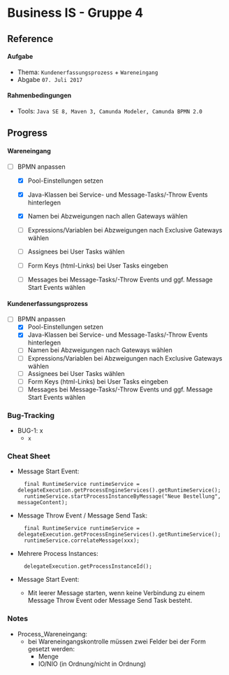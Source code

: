 Business IS - Gruppe 4
======================

Reference
---------

#### Aufgabe
- Thema:        `Kundenerfassungsprozess` + `Wareneingang`
- Abgabe        `07. Juli 2017`

#### Rahmenbedingungen
- Tools:    `Java SE 8, Maven 3, Camunda Modeler, Camunda BPMN 2.0`


Progress
--------

#### Wareneingang
- [ ] BPMN anpassen
    - [x] Pool-Einstellungen setzen
    - [x] Java-Klassen bei Service- und Message-Tasks/-Throw Events hinterlegen
    - [x] Namen bei Abzweigungen nach allen Gateways wählen
    - [ ] Expressions/Variablen bei Abzweigungen nach Exclusive Gateways wählen
    - [ ] Assignees bei User Tasks wählen
    - [ ] Form Keys (html-Links) bei User Tasks eingeben
    - [ ] Messages bei Message-Tasks/-Throw Events und ggf. Message Start Events wählen


#### Kundenerfassungsprozess
- [ ] BPMN anpassen
    - [x] Pool-Einstellungen setzen
    - [x] Java-Klassen bei Service- und Message-Tasks/-Throw Events hinterlegen
    - [ ] Namen bei Abzweigungen nach Gateways wählen
    - [ ] Expressions/Variablen bei Abzweigungen nach Exclusive Gateways wählen
    - [ ] Assignees bei User Tasks wählen
    - [ ] Form Keys (html-Links) bei User Tasks eingeben
    - [ ] Messages bei Message-Tasks/-Throw Events und ggf. Message Start Events wählen

### Bug-Tracking
- BUG-1: x
     - `x`


### Cheat Sheet
- Message Start Event:

        final RuntimeService runtimeService = delegateExecution.getProcessEngineServices().getRuntimeService();
        runtimeService.startProcessInstanceByMessage("Neue Bestellung", messageContent);

- Message Throw Event / Message Send Task:

        final RuntimeService runtimeService = delegateExecution.getProcessEngineServices().getRuntimeService();
        runtimeService.correlateMessage(xxx);

- Mehrere Process Instances:

        delegateExecution.getProcessInstanceId();
        
- Message Start Event:
    - Mit leerer Message starten, wenn keine Verbindung zu einem Message Throw Event oder Message Send Task besteht.
 
   
### Notes

- Process_Wareneingang:
    - bei Wareneingangskontrolle müssen zwei Felder bei der Form gesetzt werden:
        - Menge
        - IO/NIO (in Ordnung/nicht in Ordnung)